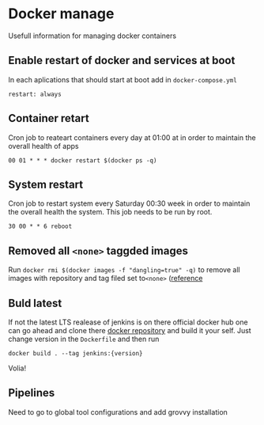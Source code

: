 # Docker manage

Usefull information for managing docker containers

## Enable restart of docker and services at boot

In each aplications that should start at boot add in  `docker-compose.yml`
```
restart: always
```

## Container retart
Cron job to reateart containers every day at 01:00 at in order to maintain the overall health of apps
```
00 01 * * * docker restart $(docker ps -q)
```

## System restart 
Cron job to restart system every Saturday 00:30 week in order to maintain the overall health the system. This job needs to be run by root.
```
30 00 * * 6 reboot
```

## Removed all `<none>` taggded images


Run `docker rmi $(docker images -f "dangling=true" -q)` to remove all images with repository and tag filed set to`<none>` ([reference](https://docs.docker.com/engine/reference/commandline/images/)

## Buld latest 
If not the latest LTS realease of jenkins is on there official docker hub one can go ahead and
clone there [docker repository](https://github.com/jenkinsci/docker) 
and build it your self. Just change version in the `Dockerfile` and then run
```
docker build . --tag jenkins:{version}
```

Volia!

## Pipelines
Need to go to global tool configurations and add grovvy installation
